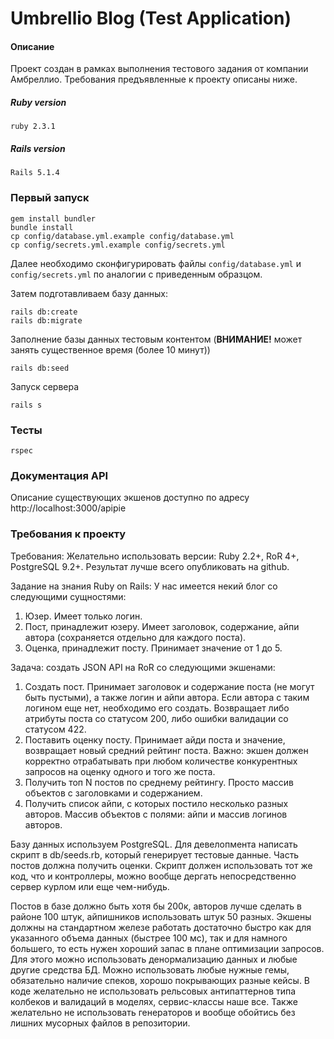 # Umbrellio Blog (Test Application)

#### Описание

Проект создан в рамках выполнения тестового задания от компании Амбреллио. Требования предъявленные к проекту описаны ниже.

##### Ruby version
```
ruby 2.3.1
```

##### Rails version
```
Rails 5.1.4
```

### Первый запуск
```
gem install bundler
bundle install
cp config/database.yml.example config/database.yml
cp config/secrets.yml.example config/secrets.yml
```

Далее необходимо сконфигурировать файлы `config/database.yml` и `config/secrets.yml` по аналогии с приведенным образцом.

Затем подготавливаем базу данных:

```
rails db:create
rails db:migrate
```

Заполнение базы данных тестовым контентом (**ВНИМАНИЕ!** может занять существенное время (более 10 минут))

```
rails db:seed
```

Запуск сервера

```
rails s
```

### Тесты
```
rspec
```

### Документация API

Описание существующих экшенов доступно по адресу http://localhost:3000/apipie

### Требования к проекту

Требования:
Желательно использовать версии: Ruby 2.2+, RoR 4+, PostgreSQL 9.2+.
Результат лучше всего опубликовать на github.

Задание на знания Ruby on Rails:
У нас имеется некий блог со следующими сущностями:

1. Юзер. Имеет только логин.
2. Пост, принадлежит юзеру. Имеет заголовок, содержание, айпи автора (сохраняется отдельно для каждого поста).
3. Оценка, принадлежит посту. Принимает значение от 1 до 5.

Задача: создать JSON API на RoR со следующими экшенами:

1. Создать пост. Принимает заголовок и содержание поста (не могут быть пустыми), а также логин и айпи автора. Если автора с таким логином еще нет, необходимо его создать. Возвращает либо атрибуты поста со статусом 200, либо ошибки валидации со статусом 422.
2. Поставить оценку посту. Принимает айди поста и значение, возвращает новый средний рейтинг поста. Важно: экшен должен корректно отрабатывать при любом количестве конкурентных запросов на оценку одного и того же поста.
3. Получить топ N постов по среднему рейтингу. Просто массив объектов с заголовками и содержанием.
4. Получить список айпи, с которых постило несколько разных авторов. Массив объектов с полями: айпи и массив логинов авторов.

Базу данных используем PostgreSQL. Для девелопмента написать скрипт в db/seeds.rb, который генерирует тестовые данные. Часть постов должна получить оценки. Скрипт должен использовать тот же код, что и контроллеры, можно вообще дергать непосредственно сервер курлом или еще чем-нибудь.

Постов в базе должно быть хотя бы 200к, авторов лучше сделать в районе 100 штук, айпишников использовать штук 50 разных. Экшены должны на стандартном железе работать достаточно быстро как для указанного объема данных (быстрее 100 мс), так и для намного большего, то есть нужен хороший запас в плане оптимизации запросов. Для этого можно использовать денормализацию данных и любые другие средства БД. Можно использовать любые нужные гемы, обязательно наличие спеков, хорошо покрывающих разные кейсы. В коде желательно не использовать рельсовых антипаттернов типа колбеков и валидаций в моделях, сервис-классы наше все. Также желательно не использовать генераторов и вообще обойтись без лишних мусорных файлов в репозитории.

